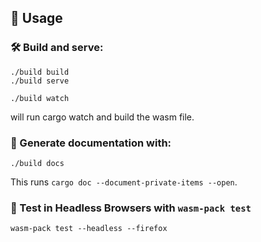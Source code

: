 ## 🚴 Usage

### 🛠️ Build and serve:

```
./build build
./build serve
```

```
./build watch
```

will run cargo watch and build the wasm file.

### 📖 Generate documentation with:

```
./build docs
```

This runs `cargo doc --document-private-items --open`.

### 🔬 Test in Headless Browsers with `wasm-pack test`

```
wasm-pack test --headless --firefox
```
